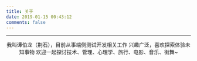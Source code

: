 ```yaml
---
title: 关于
date: 2019-01-15 00:43:12
comments: false
---
```


---

<center>
我叫谭伯龙（荆石），目前从事端侧测试开发相关工作
兴趣广泛，喜欢探索体验未知事物
欢迎一起探讨技术、管理、心理学、旅行、电影、音乐、街舞~
</center>
